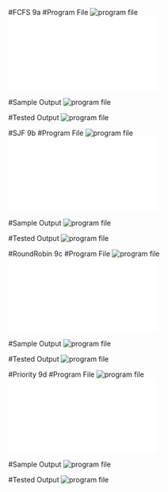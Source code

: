 #FCFS 9a
#Program File
![program file](FCFS_Code_584.PNG)
![program file](FCFS_584.c)

#Sample Output
![program file](FCFS_IO_584.PNG)

#Tested Output
![program file](FCFS_EO_584.PNG)

#SJF 9b
#Program File
![program file](SJF_Code_584.PNG)
![program file](SJF_584.c)

#Sample Output
![program file](SJF_IO_584.PNG)

#Tested Output
![program file](SJF_EO_584.PNG)

#RoundRobin 9c
#Program File
![program file](RoundRobin_Code_584.PNG)
![program file](RoundRobin_584.c)

#Sample Output
![program file](RoundRobin_IO_584.PNG)

#Tested Output
![program file](RoundRobin_EO_584.PNG)


#Priority 9d
#Program File
![program file](Priority_Code_584.PNG)
![program file](Priority_584.c)

#Sample Output
![program file](Priority_IO_584.PNG)

#Tested Output
![program file](Priority_EO_584.PNG)
